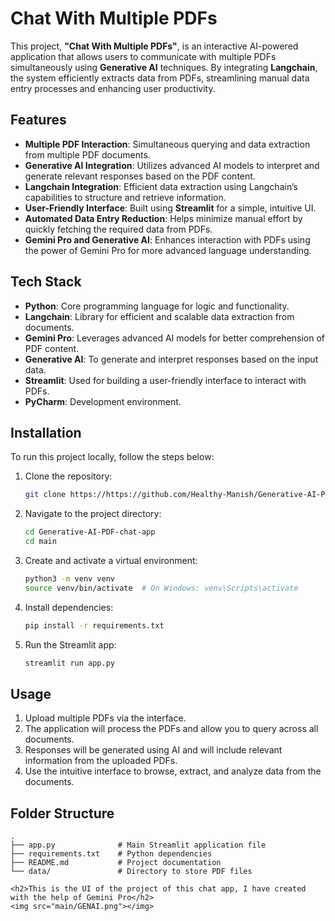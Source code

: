 # Chat With Multiple PDFs

This project, **"Chat With Multiple PDFs"**, is an interactive AI-powered application that allows users to communicate with multiple PDFs simultaneously using **Generative AI** techniques. By integrating **Langchain**, the system efficiently extracts data from PDFs, streamlining manual data entry processes and enhancing user productivity.

## Features

- **Multiple PDF Interaction**: Simultaneous querying and data extraction from multiple PDF documents.
- **Generative AI Integration**: Utilizes advanced AI models to interpret and generate relevant responses based on the PDF content.
- **Langchain Integration**: Efficient data extraction using Langchain’s capabilities to structure and retrieve information.
- **User-Friendly Interface**: Built using **Streamlit** for a simple, intuitive UI.
- **Automated Data Entry Reduction**: Helps minimize manual effort by quickly fetching the required data from PDFs.
- **Gemini Pro and Generative AI**: Enhances interaction with PDFs using the power of Gemini Pro for more advanced language understanding.

## Tech Stack

- **Python**: Core programming language for logic and functionality.
- **Langchain**: Library for efficient and scalable data extraction from documents.
- **Gemini Pro**: Leverages advanced AI models for better comprehension of PDF content.
- **Generative AI**: To generate and interpret responses based on the input data.
- **Streamlit**: Used for building a user-friendly interface to interact with PDFs.
- **PyCharm**: Development environment.

## Installation

To run this project locally, follow the steps below:

1. Clone the repository:

    ```bash
    git clone https://https://github.com/Healthy-Manish/Generative-AI-PDF-chat-app.git/
    ```

2. Navigate to the project directory:

    ```bash
    cd Generative-AI-PDF-chat-app
    cd main
    ```

3. Create and activate a virtual environment:

    ```bash
    python3 -m venv venv
    source venv/bin/activate  # On Windows: venv\Scripts\activate
    ```

4. Install dependencies:

    ```bash
    pip install -r requirements.txt
    ```

5. Run the Streamlit app:

    ```bash
    streamlit run app.py
    ```


## Usage

1. Upload multiple PDFs via the interface.
2. The application will process the PDFs and allow you to query across all documents.
3. Responses will be generated using AI and will include relevant information from the uploaded PDFs.
4. Use the intuitive interface to browse, extract, and analyze data from the documents.

## Folder Structure

```plaintext
.
├── app.py              # Main Streamlit application file
├── requirements.txt    # Python dependencies
├── README.md           # Project documentation
└── data/               # Directory to store PDF files

<h2>This is the UI of the project of this chat app, I have created with the help of Gemini Pro</h2>
<img src="main/GENAI.png"></img>
